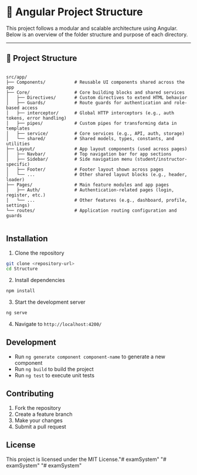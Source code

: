# 🧠 Angular Project Structure

This project follows a modular and scalable architecture using Angular. Below is an overview of the folder structure and purpose of each directory.

---

## 📁 Project Structure

```

src/app/
├── Components/           # Reusable UI components shared across the app
├── Core/                 # Core building blocks and shared services
│   ├── Directives/       # Custom directives to extend HTML behavior
│   ├── Guards/           # Route guards for authentication and role-based access
│   ├── interceptor/      # Global HTTP interceptors (e.g., auth tokens, error handling)
│   ├── pipes/            # Custom pipes for transforming data in templates
│   ├── service/          # Core services (e.g., API, auth, storage)
│   └── shared/           # Shared models, types, constants, and utilities
├── Layout/               # App layout components (used across pages)
│   ├── Navbar/           # Top navigation bar for app sections
│   ├── Sidebar/          # Side navigation menu (student/instructor-specific)
│   ├── Footer/           # Footer layout shown across pages
│   └── ...               # Other shared layout blocks (e.g., header, loader)
├── Pages/                # Main feature modules and app pages
│   ├── Auth/             # Authentication-related pages (login, register, etc.)
│   └── ...               # Other features (e.g., dashboard, profile, settings)
└── routes/               # Application routing configuration and guards


```


## Installation

1. Clone the repository
```bash
git clone <repository-url>
cd Structure
```

2. Install dependencies
```bash
npm install
```

3. Start the development server
```bash
ng serve
```

4. Navigate to `http://localhost:4200/`

## Development

- Run `ng generate component component-name` to generate a new component
- Run `ng build` to build the project
- Run `ng test` to execute unit tests

## Contributing

1. Fork the repository
2. Create a feature branch
3. Make your changes
4. Submit a pull request

## License

This project is licensed under the MIT License."# examSystem" 
"# examSystem" 
"# examSystem" 
